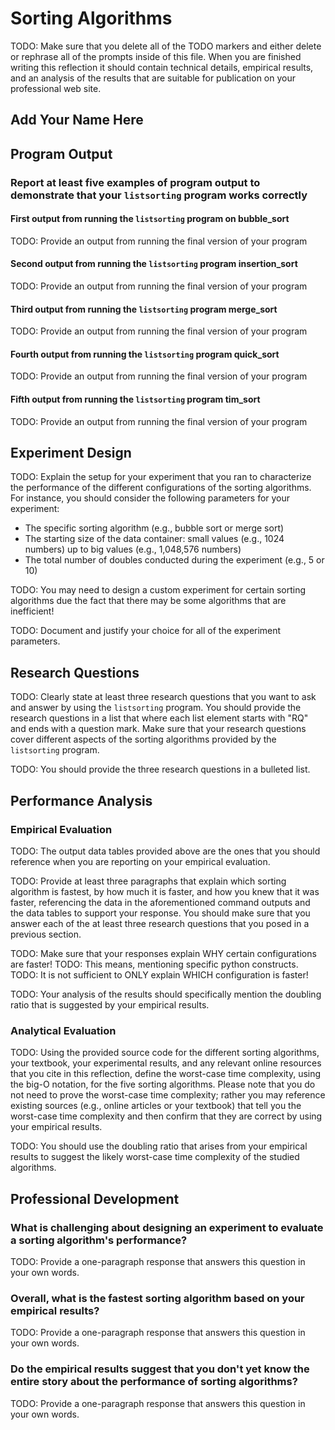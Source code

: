 # Sorting Algorithms

TODO: Make sure that you delete all of the TODO markers and either
delete or rephrase all of the prompts inside of this file. When you are
finished writing this reflection it should contain technical details,
empirical results, and an analysis of the results that are suitable for
publication on your professional web site.

## Add Your Name Here

## Program Output

### Report at least five examples of program output to demonstrate that your `listsorting` program works correctly

#### First output from running the `listsorting` program on bubble_sort

TODO: Provide an output from running the final version of your program

#### Second output from running the `listsorting` program insertion_sort

TODO: Provide an output from running the final version of your program

#### Third output from running the `listsorting` program merge_sort

TODO: Provide an output from running the final version of your program

#### Fourth output from running the `listsorting` program quick_sort

TODO: Provide an output from running the final version of your program

#### Fifth output from running the `listsorting` program tim_sort

TODO: Provide an output from running the final version of your program

## Experiment Design

TODO: Explain the setup for your experiment that you ran to characterize the
performance of the different configurations of the sorting algorithms.
For instance, you should consider the following parameters for your experiment:

- The specific sorting algorithm (e.g., bubble sort or merge sort)
- The starting size of the data container: small values (e.g., 1024 numbers) up
  to big values (e.g., 1,048,576 numbers)
- The total number of doubles conducted during the experiment (e.g., 5 or 10)

TODO: You may need to design a custom experiment for certain sorting algorithms
due the fact that there may be some algorithms that are inefficient!

TODO: Document and justify your choice for all of the experiment parameters.

## Research Questions

TODO: Clearly state at least three research questions that you want to ask and
answer by using the `listsorting` program. You should provide the research
questions in a list that where each list element starts with "RQ" and ends with
a question mark. Make sure that your research questions cover different aspects
of the sorting algorithms provided by the `listsorting` program.

TODO: You should provide the three research questions in a bulleted list.

## Performance Analysis

### Empirical Evaluation

TODO: The output data tables provided above are the ones that you should
reference when you are reporting on your empirical evaluation.

TODO: Provide at least three paragraphs that explain which sorting algorithm is
fastest, by how much it is faster, and how you knew that it was faster,
referencing the data in the aforementioned command outputs and the data tables
to support your response. You should make sure that you answer each of the at
least three research questions that you posed in a previous section.

TODO: Make sure that your responses explain WHY certain configurations are faster!
TODO: This means, mentioning specific python constructs.
TODO: It is not sufficient to ONLY explain WHICH configuration is faster!

TODO: Your analysis of the results should specifically mention the doubling
ratio that is suggested by your empirical results.

### Analytical Evaluation

TODO: Using the provided source code for the different sorting algorithms, your
textbook, your experimental results, and any relevant online resources that you
cite in this reflection, define the worst-case time complexity, using the big-O
notation, for the five sorting algorithms. Please note that you do not need to
prove the worst-case time complexity; rather you may reference existing sources
(e.g., online articles or your textbook) that tell you the worst-case time
complexity and then confirm that they are correct by using your empirical results.

TODO: You should use the doubling ratio that arises from your empirical results
to suggest the likely worst-case time complexity of the studied algorithms.

## Professional Development

### What is challenging about designing an experiment to evaluate a sorting algorithm's performance?

TODO: Provide a one-paragraph response that answers this question in your own words.

### Overall, what is the fastest sorting algorithm based on your empirical results?

TODO: Provide a one-paragraph response that answers this question in your own words.

### Do the empirical results suggest that you don't yet know the entire story about the performance of sorting algorithms?

TODO: Provide a one-paragraph response that answers this question in your own words.
